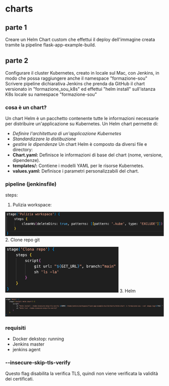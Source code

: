 # charts
## parte 1
Creare un Helm Chart custom che effettui il deploy dell'immagine creata tramite la pipeline flask-app-example-build.

## parte 2
Configurare il cluster Kubernetes, creato in locale sul Mac, con Jenkins, in modo che possa raggiungere anche il namespace "formazione-sou"
Scrivere pipeline dichiarativa Jenkins che prenda da GitHub il chart versionato in "formazione_sou_k8s" ed effettui "helm install" sull'istanza K8s locale su namespace "formazione-sou"

### cosa è un chart?
Un chart Helm è un pacchetto contenente tutte le informazioni necessarie per distribuire un'applicazione su Kubernetes.
Un Helm chart permette di: 
- *Definire l'architettura di un'applicazione Kubernetes*
- *Standardizzare la distibuzione*
- *gestire le dipendenze*
Un chart Helm è composto da diversi file e directory:
- **Chart.yaml:** Definisce le informazioni di base del chart (nome, versione, dipendenze).
- **templates/:** Contiene i modelli YAML per le risorse Kubernetes.
- **values.yaml:** Definisce i parametri personalizzabili del chart. 

### pipeline (jenkinsfile)
steps:
1. Pulizia workspace: 

![alt text](step_pulizia_workspace.png)
2. Clone repo git

![alt text](clone_repo_git.png)
3. Helm

![alt text](install_helm_chart.png)

### requisiti
- Docker dekstop: running
- Jenkins master
- jenkins agent

### --insecure-skip-tls-verify
Questo flag disabilita la verifica TLS, quindi non viene verificata la validità dei certificati.
